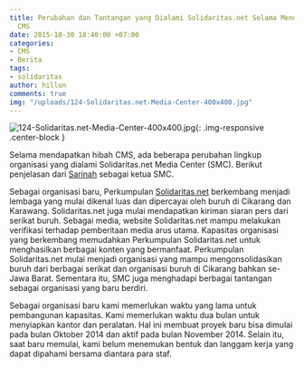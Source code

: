 ```yaml
---
title: Perubahan dan Tantangan yang Dialami Solidaritas.net Selama Mendapat Hibah
  CMS
date: 2015-10-30 18:40:00 +07:00
categories:
- CMS
- Berita
tags:
- solidaritas
author: hillun
comments: true
img: "/uploads/124-Solidaritas.net-Media-Center-400x400.jpg"
---
```


![124-Solidaritas.net-Media-Center-400x400.jpg](/uploads/124-Solidaritas.net-Media-Center-400x400.jpg){: .img-responsive .center-block }

Selama mendapatkan hibah CMS, ada beberapa perubahan lingkup organisasi yang dialami Solidaritas.net Media Center (SMC). Berikut penjelasan dari [Sarinah](http://ciptamedia.org/team/sarinah/) sebagai ketua SMC.

Sebagai organisasi baru, Perkumpulan [Solidaritas.net](http://www.solidaritas.net/) berkembang menjadi lembaga yang mulai dikenal luas dan dipercayai oleh buruh di Cikarang dan Karawang. Solidaritas.net juga mulai mendapatkan kiriman siaran pers dari serikat buruh.
Sebagai media, website Solidaritas.net mampu melakukan verifikasi terhadap pemberitaan media arus utama.
Kapasitas organisasi yang berkembang memudahkan Perkumpulan Solidaritas.net untuk menghasilkan berbagai konten yang bermanfaat.
Perkumpulan Solidaritas.net mulai menjadi organisasi yang mampu mengonsolidasikan buruh dari berbagai serikat dan organisasi buruh di Cikarang bahkan se-Jawa Barat.
Sementara itu, SMC juga menghadapi berbagai tantangan sebagai organisasi yang baru berdiri.

Sebagai organisasi baru kami memerlukan waktu yang lama untuk pembangunan kapasitas. Kami memerlukan waktu dua bulan untuk menyiapkan kantor dan peralatan. Hal ini membuat proyek baru bisa dimulai pada bulan Oktober 2014 dan aktif pada bulan November 2014. Selain itu, saat baru memulai, kami belum menemukan bentuk dan langgam kerja yang dapat dipahami bersama diantara para staf.